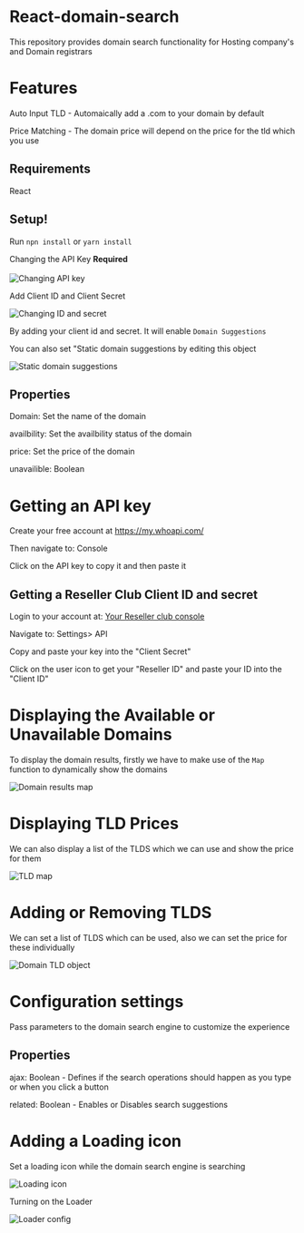 # React-domain-search
This repository provides domain search functionality for Hosting company's and Domain registrars

# Features

Auto Input TLD - Automaically add a .com to your domain by default

Price Matching - The domain price will depend on the price for the tld which you use


## Requirements

React 

## Setup!

Run ``npn install`` or  ``yarn install``

Changing the API Key <strong>Required</strong><br><br>
<img alt="Changing API key" src="https://user-images.githubusercontent.com/63194009/139539883-b9b36231-7096-4ab6-91ef-6af5ec9f11b6.png" />

Add Client ID and Client Secret

<img alt="Changing ID and secret" src="https://user-images.githubusercontent.com/63194009/139539883-b9b36231-7096-4ab6-91ef-6af5ec9f11b6.png" />

By adding your client id and secret. It will enable ``Domain Suggestions``

You can also set "Static domain suggestions by editing this object

<img alt="Static domain suggestions" src="https://user-images.githubusercontent.com/63194009/139540347-bb7beffc-dcf7-4974-bf1e-47df98076047.png" />

## Properties

Domain: Set the name of the domain

availbility: Set the availbility status of the domain

price: Set the price of the domain 

unavailible: Boolean


# Getting an API key


Create your free account at <a href="https://my.whoapi.com/">https://my.whoapi.com/</a>

Then navigate to: Console

Click on the API key to copy it and then paste it 

## Getting a Reseller Club Client ID and secret

Login to your account at: <a href="https://manage.uk.resellerclub.com/">Your Reseller club console</a>

Navigate to: Settings> API


Copy and paste your key into the "Client Secret"

Click on the user icon to get your "Reseller ID" and paste your ID into the "Client ID"



# Displaying the Available or Unavailable  Domains

To display the domain results, firstly we have to make use of the ``Map`` function to dynamically show the domains


<img alt="Domain results map" src="https://user-images.githubusercontent.com/63194009/139554283-3a914497-b081-449f-b0f0-944cd8cd6397.png" />


# Displaying TLD Prices

We can also display a list of the TLDS which we can use and show the price for them

<img alt="TLD map" src="https://user-images.githubusercontent.com/63194009/139554793-5b1055b3-57d7-4632-aee4-eaa25c3ba985.png" />


# Adding or Removing TLDS

We can set a list of TLDS which can be used, also we can set the price for these individually

<img alt="Domain TLD object" src="https://user-images.githubusercontent.com/63194009/139554950-cfc6a634-1059-41a3-b6d4-345af922314d.png" />


# Configuration settings

Pass parameters to the domain search engine to customize the experience

## Properties

ajax: Boolean - Defines if the search operations should happen as you type or when you click a button

related: Boolean - Enables or Disables search suggestions


# Adding a Loading icon 

Set a loading icon while the domain search engine is searching

<img alt="Loading icon" src="https://user-images.githubusercontent.com/63194009/139555568-b8a70f55-dd3b-4517-9407-2c2dc28dd0d7.png" />

Turning on the Loader

<img alt="Loader config" src="https://user-images.githubusercontent.com/63194009/139539883-b9b36231-7096-4ab6-91ef-6af5ec9f11b6.png" />
